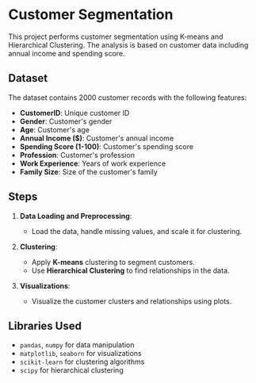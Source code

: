 # Customer Segmentation

This project performs customer segmentation using K-means and Hierarchical Clustering. The analysis is based on customer data including annual income and spending score.

## Dataset

The dataset contains 2000 customer records with the following features:
- **CustomerID**: Unique customer ID
- **Gender**: Customer's gender
- **Age**: Customer's age
- **Annual Income ($)**: Customer's annual income
- **Spending Score (1-100)**: Customer's spending score
- **Profession**: Customer's profession
- **Work Experience**: Years of work experience
- **Family Size**: Size of the customer's family

## Steps

1. **Data Loading and Preprocessing**: 
   - Load the data, handle missing values, and scale it for clustering.

2. **Clustering**:
   - Apply **K-means** clustering to segment customers.
   - Use **Hierarchical Clustering** to find relationships in the data.

3. **Visualizations**:
   - Visualize the customer clusters and relationships using plots.

## Libraries Used

- `pandas`, `numpy` for data manipulation
- `matplotlib`, `seaborn` for visualizations
- `scikit-learn` for clustering algorithms
- `scipy` for hierarchical clustering
